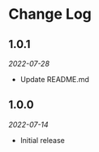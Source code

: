 # Change Log

## 1.0.1

*2022-07-28*

- Update README.md

## 1.0.0

*2022-07-14*

- Initial release
